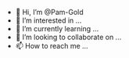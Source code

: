 - 👋 Hi, I’m @Pam-Gold
- 👀 I’m interested in ...
- 🌱 I’m currently learning ...
- 💞️ I’m looking to collaborate on ...
- 📫 How to reach me ...

<!---
Pam-Gold/Pam-Gold is a ✨ special ✨ repository because its `README.md` (this file) appears on your GitHub profile.
You can click the Preview link to take a look at your changes.
--->
